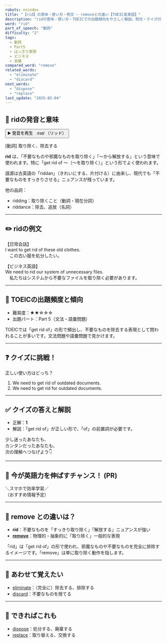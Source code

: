 ```yaml
---
robots: noindex
title: "【rid】の意味・使い方・例文 ― removeとの違い【TOEIC英単語】"
description: "ridの意味・使い方・TOEICでの出題傾向をやさしく解説。例文・クイズ付きでremoveとの違いもわかりやすく学べます。"
word: "rid"
part_of_speech: "動詞"
difficulty: "2"
tags:
  - 動詞
  - Part5
  - はっきり表現
  - ビジネス
  - 会議
compared_word: "remove"
related_words:
  - "eliminate"
  - "discard"
next_words:
  - "dispose"
  - "replace"
last_update: "2025-05-04"
---
```


## 🔰 ridの発音と意味

<button class="play-audio" onclick="playTTS('rid')">
  <span class="play-audio-main">
    ▶️ 発音を再生　/rɪd/
  </span>
  <span class="play-audio-sub">
    （リッド）
  </span>
</button>

[動詞] 取り除く、除去する

**rid** は、「不要なものや邪魔なものを取り除く」「～から解放する」という意味で使われます。特に「get rid of ～（～を取り除く）」という形でよく使われます。

語源は古英語の「riddan」（きれいにする、片付ける）に由来し、現代でも「不要なものをすっきりさせる」ニュアンスが残っています。

他の品詞：  
- ridding：取り除くこと（動詞・現在分詞）
- riddance：除去、追放（名詞）

---

## ✏️ ridの例文

【日常会話】  
I want to get rid of these old clothes.  
　この古い服を処分したい。

【ビジネス英語】  
We need to rid our system of unnecessary files.  
　私たちはシステムから不要なファイルを取り除く必要があります。

---

## 🎯 TOEICの出題頻度と傾向

- 難易度：★★☆☆☆
- 出題パート：Part 5（文法・語彙問題）

TOEICでは「get rid of」の形で頻出し、不要なものを除去する表現として問われることが多いです。文法問題や語彙問題で見かけます。

---

## ❓ クイズに挑戦！

正しい使い方はどっち？

1. We need to get rid of outdated documents.  
2. We need to get rid for outdated documents.

---

## ✅ クイズの答えと解説

- 正解：**1**
- 解説：「get rid of」が正しい形で、「of」の前置詞が必要です。

少し迷ったあなたも、  
カンタンだったあなたも、  
次の理解へつなげよう👇️

---

## 🚀 今が英語力を伸ばすチャンス！ (PR)

<div class="info-center">
＼スマホで効率学習／<br>  
（おすすめ情報予定）
</div>

---

## 🤔  remove との違いは？

- **rid**：不要なものを「すっきり取り除く」「解放する」ニュアンスが強い
- **[remove](/remove)**：物理的・抽象的に「取り除く」一般的な表現

「rid」は「get rid of」の形で使われ、邪魔なものや不要なものを完全に排除するイメージです。「remove」は単に取り除く動作を指します。

---

## 🧩 あわせて覚えたい

- [eliminate](/eliminate)：（完全に）除去する、排除する
- [discard](/discard)：不要なものを捨てる

---

## 📖 できればこれも

- [dispose](/dispose)：処分する、廃棄する
- [replace](/replace)：取り替える、交換する

<!-- cvid: aid34_bid05 -->
